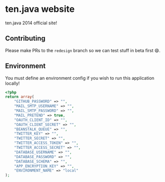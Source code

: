 ten.java website
================

ten.java 2014 official site!

Contributing
------------

Please make PRs to the `redesign` branch so we can test stuff in beta first :smile:.

Environment
-----------

You must define an environment config if you wish to run this application locally!

````php
<?php
return array(
    "GITHUB_PASSWORD" => "",
    "MAIL_SMTP_USERNAME" => "",
    "MAIL_SMTP_PASSWORD" => "",
    "MAIL_PRETEND" => true,
    "OAUTH_CLIENT_ID" => "",
    "OAUTH_CLIENT_SECRET" => "",
    "BEANSTALK_QUEUE" => "",
    "TWITTER_KEY" => "",
    "TWITTER_SECRET" => "",
    "TWITTER_ACCESS_TOKEN" => "",
    "TWITTER_ACCESS_SECRET" => "",
    "DATABASE_USERNAME" => "",
    "DATABASE_PASSWORD" => "",
    "DATABASE_SCHEMA" => "",
    "APP_ENCRYPTION_KEY" => "",
    "ENVIRONMENT_NAME" => "local"
);
````